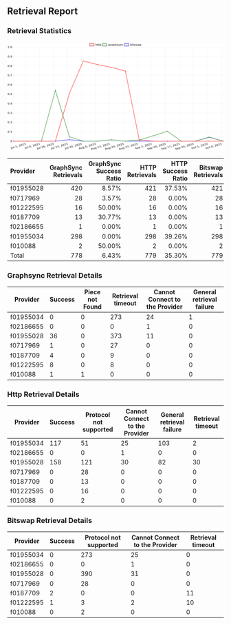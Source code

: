 ## Retrieval Report
### Retrieval Statistics
<img src="https://raw.githubusercontent.com/data-preservation-programs/filplus-checker-assets/main/filecoin-project/filecoin-plus-large-datasets/issues/1735/1697373598936.png"/>

| Provider  | GraphSync Retrievals | GraphSync Success Ratio | HTTP Retrievals | HTTP Success Ratio | Bitswap Retrievals | Bitswap Success Ratio |
| :-------- | -------------------: | ----------------------: | --------------: | -----------------: | -----------------: | --------------------: |
| f01955028 |                  420 |                   8.57% |             421 |             37.53% |                421 |                 0.00% |
| f0717969  |                   28 |                   3.57% |              28 |              0.00% |                 28 |                 0.00% |
| f01222595 |                   16 |                  50.00% |              16 |              0.00% |                 16 |                 6.25% |
| f0187709  |                   13 |                  30.77% |              13 |              0.00% |                 13 |                15.38% |
| f02186655 |                    1 |                   0.00% |               1 |              0.00% |                  1 |                 0.00% |
| f01955034 |                  298 |                   0.00% |             298 |             39.26% |                298 |                 0.00% |
| f010088   |                    2 |                  50.00% |               2 |              0.00% |                  2 |                 0.00% |
| Total     |                  778 |                   6.43% |             779 |             35.30% |                779 |                 0.39% |

### Graphsync Retrieval Details
| Provider  | Success | Piece not Found | Retrieval timeout | Cannot Connect to the Provider | General retrieval failure |
| --------- | ------- | --------------- | ----------------- | ------------------------------ | ------------------------- |
| f01955034 | 0       | 0               | 273               | 24                             | 1                         |
| f02186655 | 0       | 0               | 0                 | 1                              | 0                         |
| f01955028 | 36      | 0               | 373               | 11                             | 0                         |
| f0717969  | 1       | 0               | 27                | 0                              | 0                         |
| f0187709  | 4       | 0               | 9                 | 0                              | 0                         |
| f01222595 | 8       | 0               | 8                 | 0                              | 0                         |
| f010088   | 1       | 1               | 0                 | 0                              | 0                         |

### Http Retrieval Details
| Provider  | Success | Protocol not supported | Cannot Connect to the Provider | General retrieval failure | Retrieval timeout |
| --------- | ------- | ---------------------- | ------------------------------ | ------------------------- | ----------------- |
| f01955034 | 117     | 51                     | 25                             | 103                       | 2                 |
| f02186655 | 0       | 0                      | 1                              | 0                         | 0                 |
| f01955028 | 158     | 121                    | 30                             | 82                        | 30                |
| f0717969  | 0       | 28                     | 0                              | 0                         | 0                 |
| f0187709  | 0       | 13                     | 0                              | 0                         | 0                 |
| f01222595 | 0       | 16                     | 0                              | 0                         | 0                 |
| f010088   | 0       | 2                      | 0                              | 0                         | 0                 |

### Bitswap Retrieval Details
| Provider  | Success | Protocol not supported | Cannot Connect to the Provider | Retrieval timeout |
| --------- | ------- | ---------------------- | ------------------------------ | ----------------- |
| f01955034 | 0       | 273                    | 25                             | 0                 |
| f02186655 | 0       | 0                      | 1                              | 0                 |
| f01955028 | 0       | 390                    | 31                             | 0                 |
| f0717969  | 0       | 28                     | 0                              | 0                 |
| f0187709  | 2       | 0                      | 0                              | 11                |
| f01222595 | 1       | 3                      | 2                              | 10                |
| f010088   | 0       | 2                      | 0                              | 0                 |
